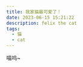 ```yaml
---
title: 我家猫最可爱了！
date: 2023-06-15 15:21:22
description: felix the cat
tags:
  - 猫
  - cat
---
```


喵呜~